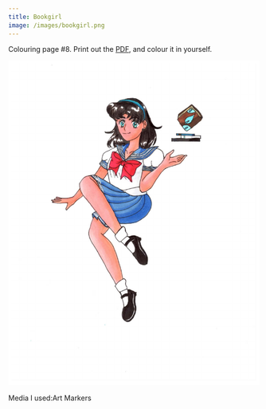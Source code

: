 ```yaml
---
title: Bookgirl
image: /images/bookgirl.png
---
```

Colouring page #8. Print out the [PDF], and colour it in yourself.

![png]

Media I used:Art Markers

[png]: /images/bookgirl.png
[PDF]: /images/bookgirl.pdf
